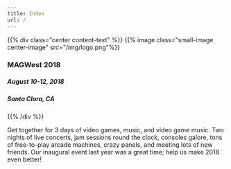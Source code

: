 ```yaml
---
title: Index
url: /
---
```

{{% div class="center content-text" %}}
{{% image class="small-image center-image" src="/img/logo.png"%}}
### MAGWest 2018

##### August 10-12, 2018
##### Santa Clara, CA
{{% /div %}}

Get together for 3 days of video games, music, and video game music. Two nights of live concerts, jam sessions round the clock, consoles galore, tons of free-to-play arcade machines, crazy panels, and meeting lots of new friends. Our inaugural event last year <link to old website> was a great time; help us make 2018 even better!
